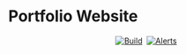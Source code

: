 # Portfolio Website

<p align="center">
    <a href="https://travis-ci.org/github/YashTotale/YashTotale.github.io"><img src="https://img.shields.io/travis/YashTotale/YashTotale.github.io?logo=travis-ci&logoColor=FFFFFF&style=for-the-badge&labelColor=000000&label=Build" alt="Build"></a>&nbsp;
    <a href="https://lgtm.com/projects/g/YashTotale/YashTotale.github.io/alerts/?mode=list"><img src="https://img.shields.io/lgtm/alerts/github/YashTotale/YashTotale.github.io?style=for-the-badge&labelColor=000000&logo=lgtm" alt="Alerts"></a>&nbsp;
</p>
